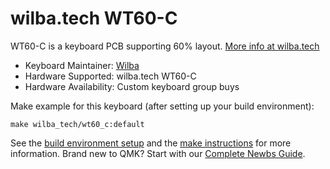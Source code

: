 # wilba.tech WT60-C

WT60-C is a keyboard PCB supporting 60% layout. [More info at wilba.tech](https://wilba.tech/)

* Keyboard Maintainer: [Wilba](https://github.com/Wilba)
* Hardware Supported: wilba.tech WT60-C
* Hardware Availability: Custom keyboard group buys

Make example for this keyboard (after setting up your build environment):

    make wilba_tech/wt60_c:default

See the [build environment setup](https://docs.qmk.fm/#/getting_started_build_tools) and the [make instructions](https://docs.qmk.fm/#/getting_started_make_guide) for more information. Brand new to QMK? Start with our [Complete Newbs Guide](https://docs.qmk.fm/#/newbs).
